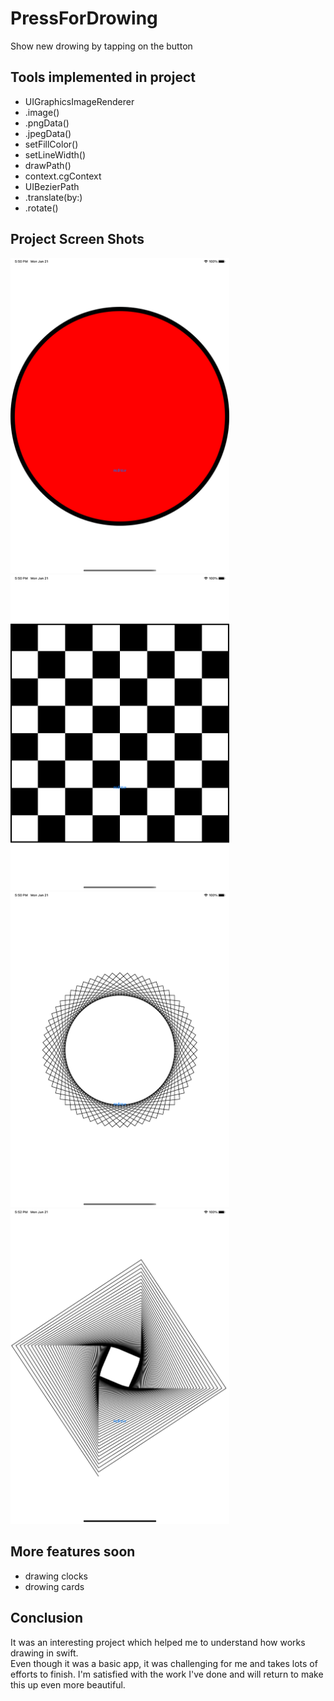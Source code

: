 # PressForDrowing
Show new drowing by tapping on the button 
## Tools implemented in project
- UIGraphicsImageRenderer
- .image()
- .pngData()
- .jpegData()
- setFillColor()
- setLineWidth()
- drawPath()
- context.cgContext
- UIBezierPath
- .translate(by:)
- .rotate()
 ## Project Screen Shots
<img src="TapForDrowing/Screen1.png" width="350"><img src="TapForDrowing/Screen2.png" width="350">
<img src="TapForDrowing/Screen3.png" width="350"><img src="TapForDrowing/Screen4.png" width="350">

## More features soon 
- drawing clocks
- drowing cards
## Conclusion 
It was an interesting project which helped me to understand how works drawing in swift.  
Even though it was a basic app, it was challenging for me and takes lots of efforts to finish.
I'm satisfied with the work I've done and will return to make this up even more beautiful.

